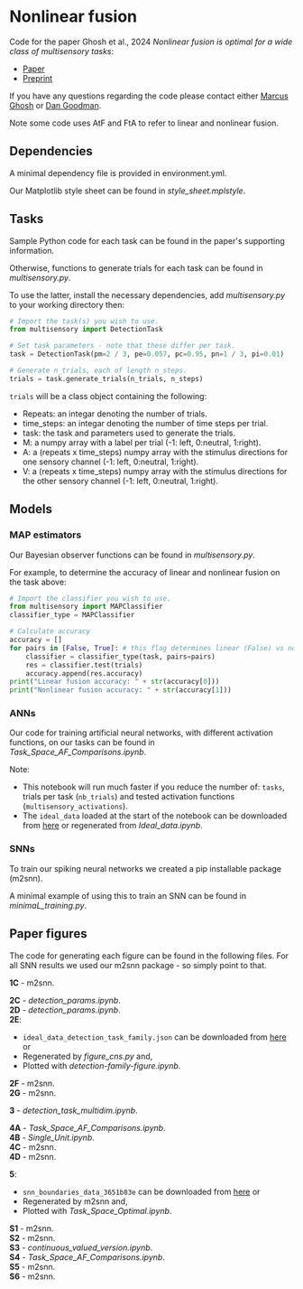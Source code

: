 # Nonlinear fusion

Code for the paper Ghosh et al., 2024 *Nonlinear fusion is optimal for a wide class of multisensory tasks*: 
* [Paper]()
* [Preprint](https://doi.org/10.1101/2023.07.24.550311)

If you have any questions regarding the code please contact either [Marcus Ghosh](https://profiles.imperial.ac.uk/m.ghosh) or [Dan Goodman](https://neural-reckoning.org). 

Note some code uses AtF and FtA to refer to linear and nonlinear fusion. 

## Dependencies
A minimal dependency file is provided in environment.yml.

Our Matplotlib style sheet can be found in *style_sheet.mplstyle*.  

## Tasks 
Sample Python code for each task can be found in the paper's supporting information.  

Otherwise, functions to generate trials for each task can be found in *multisensory.py*. 

To use the latter, install the necessary dependencies, add *multisensory.py* to your working directory then:   
```python
# Import the task(s) you wish to use.
from multisensory import DetectionTask

# Set task parameters - note that these differ per task. 
task = DetectionTask(pm=2 / 3, pe=0.057, pc=0.95, pn=1 / 3, pi=0.01) 

# Generate n_trials, each of length n_steps.
trials = task.generate_trials(n_trials, n_steps) 
```
``trials`` will be a class object containing the following: 
* Repeats: an integar denoting the number of trials.  
* time_steps: an integar denoting the number of time steps per trial.
* task: the task and parameters used to generate the trials. 
* M: a numpy array with a label per trial (-1: left, 0:neutral, 1:right). 
* A: a (repeats x time_steps) numpy array with the stimulus directions for one sensory channel (-1: left, 0:neutral, 1:right).   
* V: a (repeats x time_steps) numpy array with the stimulus directions for the other sensory channel (-1: left, 0:neutral, 1:right).      

## Models 
### MAP estimators
Our Bayesian observer functions can be found in *multisensory.py*. 

For example, to determine the accuracy of linear and nonlinear fusion on the task above:
```python
# Import the classifier you wish to use. 
from multisensory import MAPClassifier
classifier_type = MAPClassifier

# Calculate accuracy
accuracy = [] 
for pairs in [False, True]: # this flag determines linear (False) vs nonlinear (True) fusion.
	classifier = classifier_type(task, pairs=pairs)
	res = classifier.test(trials)
	accuracy.append(res.accuracy)
print("Linear fusion accuracy: " + str(accuracy[0]))
print("Nonlinear fusion accuracy: " + str(accuracy[1]))

```

### ANNs 
Our code for training artificial neural networks, with different activation functions, on our tasks can be found in *Task_Space_AF_Comparisons.ipynb*.

Note:
* This notebook will run much faster if you reduce the number of: ``tasks``, trials per task (``nb_trials``) and tested activation functions (``multisensory_activations``).
* The ``ideal_data`` loaded at the start of the notebook can be downloaded from [here](https://doi.org/10.5281/zenodo.12191565) or regenerated from *Ideal_data.ipynb*.       

### SNNs 
To train our spiking neural networks we created a pip installable package (m2snn). 

A minimal example of using this to train an SNN can be found in *minimaL_training.py*.  

## Paper figures
The code for generating each figure can be found in the following files. For all SNN results we used our m2snn package - so simply point to that. 

**1C** - m2snn.

**2C** - *detection_params.ipynb*.  
**2D** - *detection_params.ipynb*.  
**2E**:
* ``ideal_data_detection_task_family.json`` can be downloaded from [here](https://doi.org/10.5281/zenodo.12191565) or
* Regenerated by *figure_cns.py* and,
* Plotted with *detection-family-figure.ipynb*.  
 
**2F** - m2snn.  
**2G** - m2snn.  

**3** - *detection_task_multidim.ipynb*.

**4A** - *Task_Space_AF_Comparisons.ipynb*.   
**4B** - *Single_Unit.ipynb*.  
**4C** - m2snn.  
**4D** - m2snn.  

**5**:
* ``snn_boundaries_data_3651b83e``  can be downloaded from [here](https://doi.org/10.5281/zenodo.12191565) or
* Regenerated by m2snn and, 
* Plotted with *Task_Space_Optimal.ipynb*.

**S1** - m2snn.   
**S2** - m2snn.     
**S3** - *continuous_valued_version.ipynb*.   
**S4** - *Task_Space_AF_Comparisons.ipynb*.  
**S5** - m2snn.   
**S6** - m2snn.  